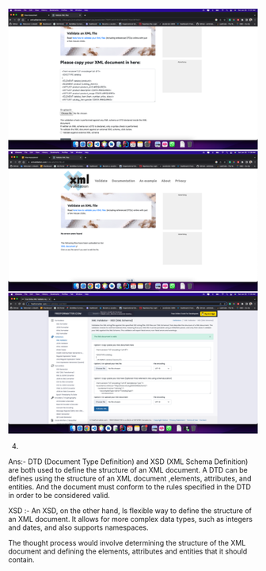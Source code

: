 

 ![image info](/module-03/assignments/DTD1.png)
 ![image info](/module-03/assignments/DTD2.png)
 ![image info](/module-03/assignments/xsd_validation.png)


 4. 
 Ans:- DTD (Document Type Definition) and XSD (XML Schema Definition) are both used to define the structure of an XML document. A DTD can be defines using the structure of an XML document ,elements, attributes, and entities. And the document must conform to the rules specified in the DTD in order to be considered valid.

 XSD :- An XSD, on the other hand, Is flexible way to define the structure of an XML document. It allows for more complex data types, such as integers and dates, and also supports namespaces. 
 
 The thought process would involve determining the structure of the XML document and defining the elements, attributes and entities that it should contain.
